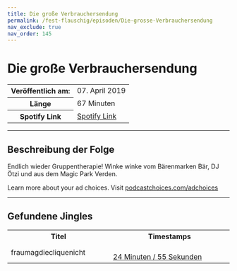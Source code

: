 ```yaml
---
title: Die große Verbrauchersendung
permalink: /fest-flauschig/episoden/Die-grosse-Verbrauchersendung
nav_exclude: true
nav_order: 145
---
```


# Die große Verbrauchersendung
<table class="resp-table dcf-table dcf-table-responsive dcf-table-bordered dcf-table-striped dcf-w-100%">
                    <tbody>
                        <tr>
                            <th scope="row">Veröffentlich am:</th>
                            <td data-label="Veröffentlich am:">07. April 2019</td>
                        </tr>
                        <tr>
                            <th scope="row">Länge </th>
                            <td data-label="Länge ">67 Minuten</td>
                        </tr><tr>
                                <th scope="row">Spotify Link</th>
                                <td data-label="Spotify Link"><a href="https://open.spotify.com/episode/3CJ3lCZrJfKiQFMXvthW3r">Spotify Link</a></td>
                            </tr></tbody>
                </table>

***

## Beschreibung der Folge

<div>
Endlich wieder Gruppentherapie! Winke winke vom Bärenmarken Bär, DJ Ötzi und aus dem Magic Park Verden.<p> </p><p>Learn more about your ad choices. Visit <a href="https://podcastchoices.com/adchoices">podcastchoices.com/adchoices</a></p>  
</div>

***

## Gefundene Jingles

<table style="display: table;">
                                    <tr>
                                        <th class="tableColumnTitle">Titel</th>
                                        <th class="tableColumnTimestamps">Timestamps</th>
                                    </tr>
                                    <tr>
                                <td markdown="span"  class="tableColumnTitle">fraumagdiecliquenicht</td>
                                <td markdown="span" class="tableColumnTimestamps">
                                <br>
                                <a href="https://open.spotify.com/episode/3CJ3lCZrJfKiQFMXvthW3r?t=1495">
                                24 Minuten / 55 Sekunden</a>
                                </td></tr></table>